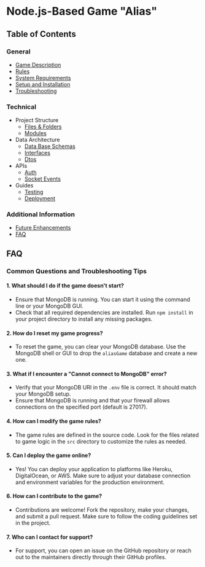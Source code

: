 # Node.js-Based Game "Alias"

## Table of Contents

### General
- [Game Description](../README.md#game-description)
- [Rules](../README.md#rules)
- [System Requirements](../README.md#system-requirements)
- [Setup and Installation](../README.md#setup-and-installation)
- [Troubleshooting](../README.md#troubleshooting)

### Technical
- Project Structure
    - [Files & Folders](project-structure/files-and-folders.md#directory-structure)
    - [Modules](project-structure/core-modules.md#core-modules)
- Data Architecture
    - [Data Base Schemas](data-architecture/database-schemas.md#structure)
    - [Interfaces](data-architecture/interfaces.md#game-interfaces-documentation)
    - [Dtos](data-architecture/dtos#dtos)
- APIs
    - [Auth](apis/auth.md#auth-controller)
    - [Socket Events](apis/socket-events#socket-events-documentation)
- Guides
    - [Testing](guides/testing.md#running-tests-in-nestjs-with-jest)
    - [Deployment](guides/deployment.md#deploying-a-nestjs-application-to-aws-ec2)

### Additional Information
- [Future Enhancements](./future-enhancements.md#future-enhancements)
- [FAQ](#FAQ)


## FAQ

### Common Questions and Troubleshooting Tips

#### 1. What should I do if the game doesn't start?

- Ensure that MongoDB is running. You can start it using the command line or your MongoDB GUI.
- Check that all required dependencies are installed. Run `npm install` in your project directory to install any missing packages.

#### 2. How do I reset my game progress?

- To reset the game, you can clear your MongoDB database. Use the MongoDB shell or GUI to drop the `aliasGame` database and create a new one.

#### 3. What if I encounter a "Cannot connect to MongoDB" error?

- Verify that your MongoDB URI in the `.env` file is correct. It should match your MongoDB setup.
- Ensure that MongoDB is running and that your firewall allows connections on the specified port (default is 27017).

#### 4. How can I modify the game rules?

- The game rules are defined in the source code. Look for the files related to game logic in the `src` directory to customize the rules as needed.

#### 5. Can I deploy the game online?

- Yes! You can deploy your application to platforms like Heroku, DigitalOcean, or AWS. Make sure to adjust your database connection and environment variables for the production environment.

#### 6. How can I contribute to the game?

- Contributions are welcome! Fork the repository, make your changes, and submit a pull request. Make sure to follow the coding guidelines set in the project.

#### 7. Who can I contact for support?

- For support, you can open an issue on the GitHub repository or reach out to the maintainers directly through their GitHub profiles.
